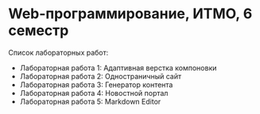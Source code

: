 # Web-программирование, ИТМО, 6 семестр

Список лабораторных работ:
- Лабораторная работа 1: Адаптивная верстка компоновки
- Лабораторная работа 2: Одностраничный сайт
- Лабораторная работа 3: Генератор контента
- Лабораторная работа 4: Новостной портал
- Лабораторная работа 5: Markdown Editor